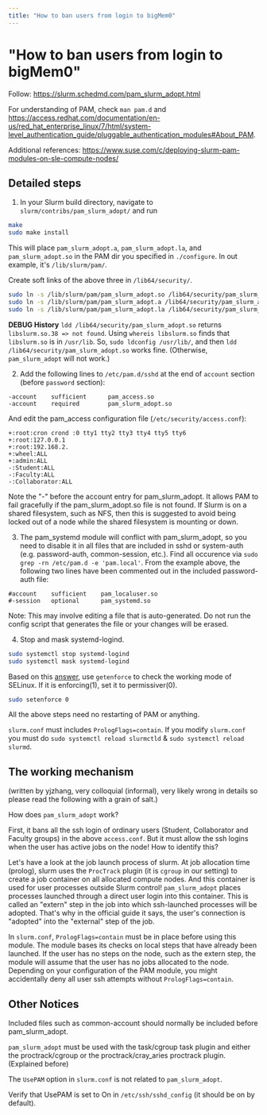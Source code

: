 ```yaml
---
title: "How to ban users from login to bigMem0"
---
```


# "How to ban users from login to bigMem0"

Follow: https://slurm.schedmd.com/pam_slurm_adopt.html

For understanding of PAM, check `man pam.d` and https://access.redhat.com/documentation/en-us/red_hat_enterprise_linux/7/html/system-level_authentication_guide/pluggable_authentication_modules#About_PAM.

Additional references: https://www.suse.com/c/deploying-slurm-pam-modules-on-sle-compute-nodes/

## Detailed steps

1. In your Slurm build directory, navigate to `slurm/contribs/pam_slurm_adopt/` and run

```bash
make
sudo make install
```
This will place `pam_slurm_adopt.a`, `pam_slurm_adopt.la`, and `pam_slurm_adopt.so` in the PAM dir you specified in `./configure`. In out example, it's `/lib/slurm/pam/`.

Create soft links of the above three in `/lib64/security/`.
```bash
sudo ln -s /lib/slurm/pam/pam_slurm_adopt.so /lib64/security/pam_slurm_adopt.so
sudo ln -s /lib/slurm/pam/pam_slurm_adopt.a /lib64/security/pam_slurm_adopt.a
sudo ln -s /lib/slurm/pam/pam_slurm_adopt.la /lib64/security/pam_slurm_adopt.la
```

**DEBUG History**
`ldd /lib64/security/pam_slurm_adopt.so` returns `libslurm.so.38 => not found`. Using `whereis libslurm.so` finds that `libslurm.so` is in `/usr/lib`. So, `sudo ldconfig /usr/lib/`, and then `ldd /lib64/security/pam_slurm_adopt.so` works fine. (Otherwise, `pam_slurm_adopt` will not work.)

2. Add the following lines to `/etc/pam.d/sshd` at the end of `account` section (before `password` section):

```text
-account    sufficient      pam_access.so
-account    required        pam_slurm_adopt.so
```

And edit the pam_access configuration file (`/etc/security/access.conf`):

```text
+:root:cron crond :0 tty1 tty2 tty3 tty4 tty5 tty6
+:root:127.0.0.1
+:root:192.168.2.
+:wheel:ALL
+:admin:ALL
-:Student:ALL
-:Faculty:ALL
-:Collaborator:ALL
```

Note the "-" before the account entry for pam_slurm_adopt. It allows PAM to fail gracefully if the pam_slurm_adopt.so file is not found. If Slurm is on a shared filesystem, such as NFS, then this is suggested to avoid being locked out of a node while the shared filesystem is mounting or down.

3. The pam_systemd module will conflict with pam_slurm_adopt, so you need to disable it in all files that are included in sshd or system-auth (e.g. password-auth, common-session, etc.). Find all occurence via `sudo grep -rn /etc/pam.d -e 'pam.local'`. From the example above, the following two lines have been commented out in the included password-auth file:
```text
#account    sufficient    pam_localuser.so
#-session   optional      pam_systemd.so
```
Note: This may involve editing a file that is auto-generated. Do not run the config script that generates the file or your changes will be erased.

4. Stop and mask systemd-logind.

```bash
sudo systemctl stop systemd-logind
sudo systemctl mask systemd-logind
```

Based on this [answer](https://groups.google.com/g/slurm-users/c/t6R2mZ0TEKk?pli=1), use `getenforce` to check the working mode of SELinux. If it is enforcing(1), set it to permissiver(0).

```bash
sudo setenforce 0
```

All the above steps need no restarting of PAM or anything.

`slurm.conf` must includes `PrologFlags=contain`. If you modify `slurm.conf` you must do `sudo systemctl reload slurmctld` & `sudo systemctl reload slurmd`.

## The working mechanism
(written by yjzhang, very colloquial (informal), very likely wrong in details so please read the following with a grain of salt.)

How does `pam_slurm_adopt` work?

First, it bans all the ssh login of ordinary users (Student, Collaborator and Faculty groups) in the above `access.conf`. But it must allow the ssh logins when the user has active jobs on the node! How to identify this?

Let's have a look at the job launch process of slurm. At job allocation time (prolog), slurm uses the `ProcTrack` plugin (it is `cgroup` in our setting) to create a job container on all allocated compute nodes. And this container is used for user processes outside Slurm control! `pam_slurm_adopt` places processes launched through a direct user login into this container. This is called an "extern" step in the job into which ssh-launched processes will be adopted. That's why in the official guide it says, the user's connection is "adopted" into the "external" step of the job.

In `slurm.conf`, `PrologFlags=contain` must be in place before using this module. The module bases its checks on local steps that have already been launched. If the user has no steps on the node, such as the extern step, the module will assume that the user has no jobs allocated to the node. Depending on your configuration of the PAM module, you might accidentally deny all user ssh attempts without `PrologFlags=contain`.

## Other Notices
Included files such as common-account should normally be included before pam_slurm_adopt.

`pam_slurm_adopt` must be used with the task/cgroup task plugin and either the proctrack/cgroup or the proctrack/cray_aries proctrack plugin. (Explained before)

The `UsePAM` option in `slurm.conf` is not related to `pam_slurm_adopt`.

Verify that UsePAM is set to On in `/etc/ssh/sshd_config` (it should be on by default).


